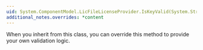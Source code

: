 ```yaml
---
uid: System.ComponentModel.LicFileLicenseProvider.IsKeyValid(System.String,System.Type)
additional_notes.overrides: *content
---
```


<p>When you inherit from this class, you can override this method to provide your own validation logic.</p>


